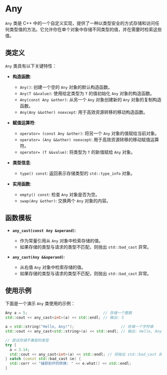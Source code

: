 # Any

`Any` 类是 C++ 中的一个自定义实现，提供了一种以类型安全的方式存储和访问任何类型值的方法。它允许你在单个对象中存储不同类型的值，并在需要时检索这些值。

## 类定义

`Any` 类具有以下关键特性：

- **构造函数**:
  - `Any()`: 创建一个空的 `Any` 对象的默认构造函数。
  - `Any(T &&value)`: 使用给定类型为 `T` 的值初始化 `Any` 对象的构造函数。
  - `Any(const Any &other)`: 从另一个 `Any` 对象创建新的 `Any` 对象的复制构造函数。
  - `Any(Any &&other) noexcept`: 用于高效资源转移的移动构造函数。
- **赋值运算符**:

  - `operator= (const Any &other)`: 将另一个 `Any` 对象的值赋给当前对象。
  - `operator= (Any &&other) noexcept`: 用于高效资源转移的移动赋值运算符。
  - `operator= (T &&value)`: 将类型为 `T` 的新值赋给 `Any` 对象。

- **类型信息**:

  - `type() const`: 返回表示存储类型的 `std::type_info` 对象。

- **实用函数**:
  - `empty() const`: 检查 `Any` 对象是否为空。
  - `swap(Any &other)`: 交换两个 `Any` 对象的内容。

## 函数模板

- **`any_cast(const Any &operand)`**:

  - 作为常量引用从 `Any` 对象中检索存储的值。
  - 如果存储的类型与请求的类型不匹配，则抛出 `std::bad_cast` 异常。

- **`any_cast(Any &&operand)`**:
  - 从右值 `Any` 对象中检索存储的值。
  - 如果存储的类型与请求的类型不匹配，则抛出 `std::bad_cast` 异常。

## 使用示例

下面是一个演示 `Any` 类使用的示例：

```cpp
Any a = 5;                                  // 存储一个整数
std::cout << any_cast<int>(a) << std::endl; // 输出: 5

a = std::string("Hello, Any!");                     // 存储一个字符串
std::cout << any_cast<std::string>(a) << std::endl; // 输出: Hello, Any!

// 尝试存储不兼容的类型
try {
  a = 3.14;
  std::cout << any_cast<int>(a) << std::endl; // 将抛出 std::bad_cast 异常
} catch (const std::bad_cast &e) {
  std::cerr << "捕获到坏的转换: " << e.what() << std::endl;
}
```
